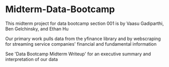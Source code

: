 # Midterm-Data-Bootcamp
This midterm project for data bootcamp section 001 is by Vaasu Gadiparthi, Ben Gelchinsky, and Ethan Hu

Our primary work pulls data from the yfinance library and by webscraping for streaming service companies' financial and fundamental information

See 'Data Bootcamp Midterm Writeup' for an executive summary and interpretation of our data
